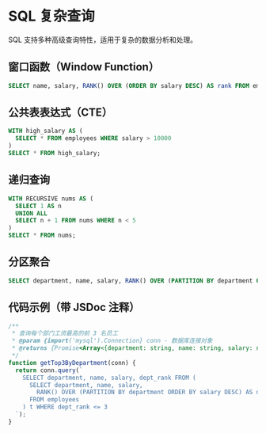 # SQL 复杂查询

SQL 支持多种高级查询特性，适用于复杂的数据分析和处理。

## 窗口函数（Window Function）
```sql
SELECT name, salary, RANK() OVER (ORDER BY salary DESC) AS rank FROM employees;
```

## 公共表表达式（CTE）
```sql
WITH high_salary AS (
  SELECT * FROM employees WHERE salary > 10000
)
SELECT * FROM high_salary;
```

## 递归查询
```sql
WITH RECURSIVE nums AS (
  SELECT 1 AS n
  UNION ALL
  SELECT n + 1 FROM nums WHERE n < 5
)
SELECT * FROM nums;
```

## 分区聚合
```sql
SELECT department, name, salary, RANK() OVER (PARTITION BY department ORDER BY salary DESC) AS dept_rank FROM employees;
```

## 代码示例（带 JSDoc 注释）
```js
/**
 * 查询每个部门工资最高的前 3 名员工
 * @param {import('mysql').Connection} conn - 数据库连接对象
 * @returns {Promise<Array<{department: string, name: string, salary: number, dept_rank: number}>>}
 */
function getTop3ByDepartment(conn) {
  return conn.query(`
    SELECT department, name, salary, dept_rank FROM (
      SELECT department, name, salary,
        RANK() OVER (PARTITION BY department ORDER BY salary DESC) AS dept_rank
      FROM employees
    ) t WHERE dept_rank <= 3
  `);
}
``` 